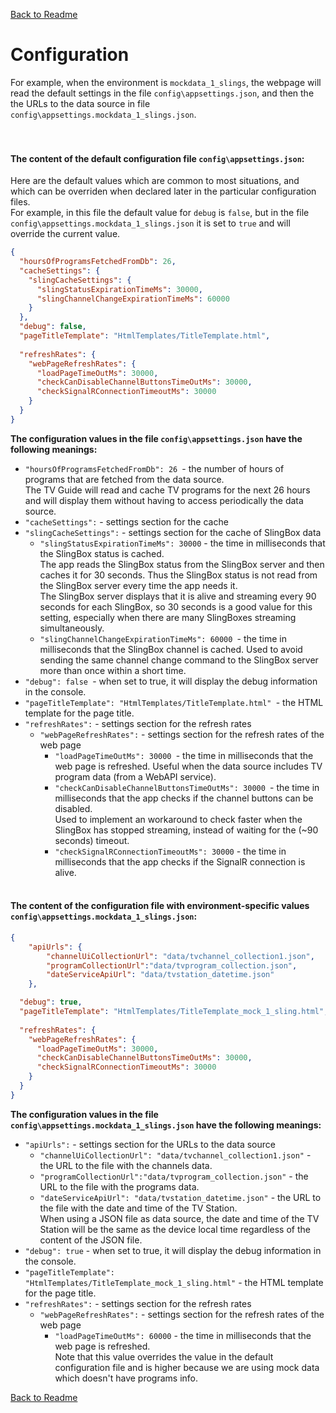 [Back to Readme](../README.md#configuration)

# Configuration 

For example, when the environment is `mockdata_1_slings`, the webpage
will read the default settings in the file `config\appsettings.json`,
and then the the URLs to the data source in file `config\appsettings.mockdata_1_slings.json`.<br />
<br />
<br />

#### The content of the default configuration file `config\appsettings.json`:<br />
Here are the default values which are common to most situations, and which can be overriden
when declared later in the particular configuration files.<br />
For example, in this file the default value for `debug` is `false`,
but in the file `config\appsettings.mockdata_1_slings.json` it is set to `true` and will override the current value.

```json
{
  "hoursOfProgramsFetchedFromDb": 26,
  "cacheSettings": {
    "slingCacheSettings": {
      "slingStatusExpirationTimeMs": 30000,
      "slingChannelChangeExpirationTimeMs": 60000
    }
  },
  "debug": false,
  "pageTitleTemplate": "HtmlTemplates/TitleTemplate.html",
  
  "refreshRates": {
    "webPageRefreshRates": {
      "loadPageTimeOutMs": 30000,
      "checkCanDisableChannelButtonsTimeOutMs": 30000,
      "checkSignalRConnectionTimeoutMs": 30000
    }
  }
}
```
**The configuration values in the file  `config\appsettings.json` have the following meanings:**
- `"hoursOfProgramsFetchedFromDb": 26 `- the number of hours of programs that are fetched from the data source.<br />
  The TV Guide will read and cache TV programs for the next 26 hours and will display them without having to access periodically the data source.
- `"cacheSettings":` - settings section for the cache
- `"slingCacheSettings":` - settings section for the cache of SlingBox data
    - `"slingStatusExpirationTimeMs": 30000` - the time in milliseconds that the SlingBox status is cached.<br />
      The app reads the SlingBox status from the SlingBox server and then caches it for 30 seconds.
      Thus the SlingBox status is not read from the SlingBox server every time the app needs it.<br />
      The SlingBox server displays that it is alive and streaming every 90 seconds for each SlingBox, so 30 seconds is a good value for this setting,
      especially when there are many SlingBoxes streaming simultaneously.
    - `"slingChannelChangeExpirationTimeMs": 60000 `- the time in milliseconds that the SlingBox channel is cached.
      Used to avoid sending the same channel change command to the SlingBox server more than once within a short time.
- `"debug": false `- when set to true, it will display the debug information in the console.
- `"pageTitleTemplate": "HtmlTemplates/TitleTemplate.html" `- the HTML template for the page title.
- `"refreshRates":` - settings section for the refresh rates
    - `"webPageRefreshRates":` - settings section for the refresh rates of the web page
        - `"loadPageTimeOutMs": 30000 `- the time in milliseconds that the web page is refreshed. Useful when the data source includes TV program data (from a WebAPI service).
        - `"checkCanDisableChannelButtonsTimeOutMs": 30000 `- the time in milliseconds that the app checks if the channel buttons can be disabled.<br />
          Used to implement an workaround to check faster when the SlingBox has stopped streaming, instead of waiting for the (~90 seconds) timeout.
        - `"checkSignalRConnectionTimeoutMs": 30000` - the time in milliseconds that the app checks if the SignalR connection is alive.
          <br />
          <br />
#### The content of the configuration file with environment-specific values `config\appsettings.mockdata_1_slings.json`:<br />
```json
{
    "apiUrls": {
        "channelUiCollectionUrl": "data/tvchannel_collection1.json",
		"programCollectionUrl":"data/tvprogram_collection.json",
		"dateServiceApiUrl": "data/tvstation_datetime.json"
    },

  "debug": true,
  "pageTitleTemplate": "HtmlTemplates/TitleTemplate_mock_1_sling.html",
  
  "refreshRates": {
    "webPageRefreshRates": {
      "loadPageTimeOutMs": 30000,
      "checkCanDisableChannelButtonsTimeOutMs": 30000,
      "checkSignalRConnectionTimeoutMs": 30000
    }
  }
}
```
**The configuration values in the file  `config\appsettings.mockdata_1_slings.json` have the following meanings:**
- `"apiUrls":` - settings section for the URLs to the data source
    - `"channelUiCollectionUrl": "data/tvchannel_collection1.json"` - the URL to the file with the channels data.
    - `"programCollectionUrl":"data/tvprogram_collection.json"` - the URL to the file with the programs data.
    - `"dateServiceApiUrl": "data/tvstation_datetime.json"` - the URL to the file with the date and time of the TV Station.<br />
      When using a JSON file as data source, the date and time of the TV Station will be the same as the device local time regardless of the content of the JSON file.
- `"debug": true` - when set to true, it will display the debug information in the console.
- `"pageTitleTemplate": "HtmlTemplates/TitleTemplate_mock_1_sling.html"` - the HTML template for the page title.
- `"refreshRates":` - settings section for the refresh rates
    - `"webPageRefreshRates":` - settings section for the refresh rates of the web page
        - `"loadPageTimeOutMs": 60000` - the time in milliseconds that the web page is refreshed.<br />
          Note that this value overrides the value in the default configuration file and is higher because
          we are using mock data which doesn't have programs info.

[Back to Readme](../README.md#configuration)